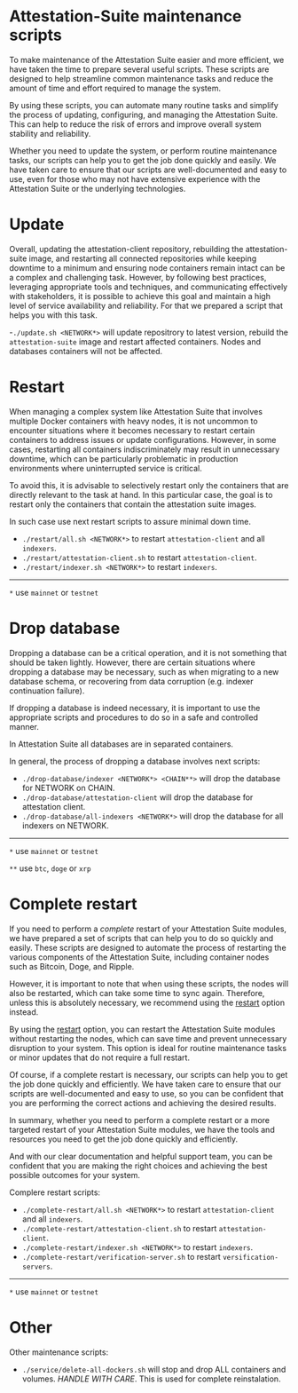 # Attestation-Suite maintenance scripts

To make maintenance of the Attestation Suite easier and more efficient, we have taken the time to prepare several useful scripts. These scripts are designed to help streamline common maintenance tasks and reduce the amount of time and effort required to manage the system.

By using these scripts, you can automate many routine tasks and simplify the process of updating, configuring, and managing the Attestation Suite. This can help to reduce the risk of errors and improve overall system stability and reliability.

Whether you need to update the system, or perform routine maintenance tasks, our scripts can help you to get the job done quickly and easily. We have taken care to ensure that our scripts are well-documented and easy to use, even for those who may not have extensive experience with the Attestation Suite or the underlying technologies.

# Update
Overall, updating the attestation-client repository, rebuilding the attestation-suite image, and restarting all connected repositories while keeping downtime to a minimum and ensuring node containers remain intact can be a complex and challenging task. However, by following best practices, leveraging appropriate tools and techniques, and communicating effectively with stakeholders, it is possible to achieve this goal and maintain a high level of service availability and reliability.
For that we prepared a script that helps you with this task.

-`./update.sh <NETWORK*>` will update repositrory to latest version, rebuild the `attestation-suite` image and restart affected containers. Nodes and databases containers will not be affected.

# Restart
When managing a complex system like Attestation Suite that involves multiple Docker containers with heavy nodes, it is not uncommon to encounter situations where it becomes necessary to restart certain containers to address issues or update configurations. However, in some cases, restarting all containers indiscriminately may result in unnecessary downtime, which can be particularly problematic in production environments where uninterrupted service is critical.

To avoid this, it is advisable to selectively restart only the containers that are directly relevant to the task at hand. In this particular case, the goal is to restart only the containers that contain the attestation suite images.

In such case use next restart scripts to assure minimal down time.

- `./restart/all.sh <NETWORK*>` to restart `attestation-client` and all `indexers`.
- `./restart/attestation-client.sh` to restart `attestation-client`.
- `./restart/indexer.sh <NETWORK*>` to restart `indexers`.

---
`*` use `mainnet` or `testnet`

# Drop database
Dropping a database can be a critical operation, and it is not something that should be taken lightly. However, there are certain situations where dropping a database may be necessary, such as when migrating to a new database schema, or recovering from data corruption (e.g. indexer continuation failure).

If dropping a database is indeed necessary, it is important to use the appropriate scripts and procedures to do so in a safe and controlled manner. 

In Attestation Suite all databases are in separated containers.

In general, the process of dropping a database involves next scripts:

- `./drop-database/indexer <NETWORK*> <CHAIN**>` will drop the database for NETWORK on CHAIN.
- `./drop-database/attestation-client` will drop the database for attestation client.
- `./drop-database/all-indexers <NETWORK*>` will drop the database for all indexers on NETWORK.

---
`*` use `mainnet` or `testnet`

`**` use `btc`, `doge` or `xrp`


# Complete restart
If you need to perform a *complete* restart of your Attestation Suite modules, we have prepared a set of scripts that can help you to do so quickly and easily. These scripts are designed to automate the process of restarting the various components of the Attestation Suite, including container nodes such as Bitcoin, Doge, and Ripple.

However, it is important to note that when using these scripts, the nodes will also be restarted, which can take some time to sync again. Therefore, unless this is absolutely necessary, we recommend using the [restart](#restart) option instead.

By using the [restart](#restart) option, you can restart the Attestation Suite modules without restarting the nodes, which can save time and prevent unnecessary disruption to your system. This option is ideal for routine maintenance tasks or minor updates that do not require a full restart.

Of course, if a complete restart is necessary, our scripts can help you to get the job done quickly and efficiently. We have taken care to ensure that our scripts are well-documented and easy to use, so you can be confident that you are performing the correct actions and achieving the desired results.

In summary, whether you need to perform a complete restart or a more targeted restart of your Attestation Suite modules, we have the tools and resources you need to get the job done quickly and efficiently. 

And with our clear documentation and helpful support team, you can be confident that you are making the right choices and achieving the best possible outcomes for your system.

Complere restart scripts:

- `./complete-restart/all.sh <NETWORK*>` to restart `attestation-client` and all `indexers`.
- `./complete-restart/attestation-client.sh` to restart `attestation-client`.
- `./complete-restart/indexer.sh <NETWORK*>` to restart `indexers`.
- `./complete-restart/verification-server.sh` to restart `versification-servers`.

---
`*` use `mainnet` or `testnet`



# Other
Other maintenance scripts:

- `./service/delete-all-dockers.sh` will stop and drop ALL containers and volumes. *HANDLE WITH CARE*. This is used for complete reinstalation.
